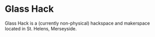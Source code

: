 # Glass Hack

Glass Hack is a (currently non-physical) hackspace and makerspace located in St. Helens, Merseyside.
